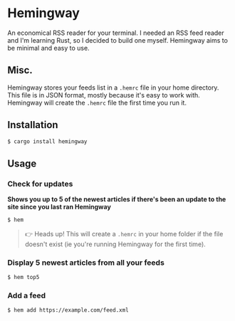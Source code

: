 # Hemingway

An economical RSS reader for your terminal. I needed an RSS feed reader and I'm learning Rust, so I decided to build one myself. Hemingway aims to be minimal and easy to use.

## Misc.

Hemingway stores your feeds list in a `.hemrc` file in your home directory. This file is in JSON format, mostly because it's easy to work with. Hemingway will create the `.hemrc` file the first time you run it.

## Installation

```bash
$ cargo install hemingway
```

## Usage

### Check for updates

**Shows you up to 5 of the newest articles if there's been an update to the site since you last ran Hemingway**

```bash
$ hem
```

> 👉 Heads up! This will create a `.hemrc` in your home folder if the file doesn't exist (ie you're running Hemingway for the first time).

### Display 5 newest articles from all your feeds

```bash
$ hem top5
```

### Add a feed

```bash
$ hem add https://example.com/feed.xml
```
